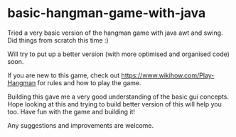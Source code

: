 # basic-hangman-game-with-java

Tried a very basic version of the hangman game with java awt and swing. Did things from scratch this time :)


Will try to put up a better version (with more optimised and organised code) soon.


If you are new to this game, check out https://www.wikihow.com/Play-Hangman for rules and how to play the game.


Building this gave me a very good understanding of the basic gui concepts. Hope looking at this and trying to build better version of this will help you too.
Have fun with the game and building it!


Any suggestions and improvements are welcome.
